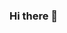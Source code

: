 ### Hi there 👋

<!--
**NareshAskani/NareshAskani** is a ✨ _special_ ✨ repository because its `README.md` (this file) appears on your GitHub profile.

Here are some ideas to get you started:

- 🔭 I’m currently working on ...
- 🌱 I’m currently learning ...
- 👯 I’m looking to collaborate on ...
- 🤔 I’m looking for help with ...
- 💬 Ask me about ...
- 📫 How to reach me: askaninaresh@outlook.com
- 😄 Pronouns: ...
- ⚡ Fun fact: ...
-->
